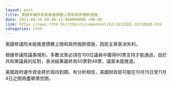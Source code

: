 ```yaml
---
layout: post
title: 美國參議院未能推進債務上限和政府撥款措施
date: 2021-09-28 08:40:13.000000000 +08:00
link: https://news.rthk.hk/rthk/ch/component/k2/1612565-20210928.htm
categories: rthk
---
```


美國參議院未能推進債務上限和政府撥款措施，因民主黨表決失利。

根據參議院議事規則，多數法案必須在100位議員中獲得60票支持才能通過，由於共和黨議員的反對，表決結果最終為50票對48票，議案未能推進。

美國政府運作資金將於周四到期。有分析相信，美國財政部可能在10月15日至11月4日之間用盡舉債空間。
